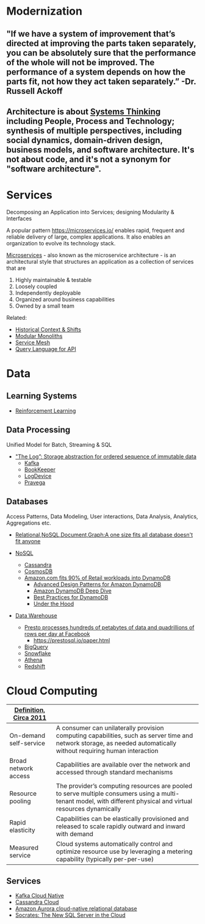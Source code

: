 # Modernization
## "If we have a system of improvement that’s directed at improving the parts taken separately, you can be absolutely sure that the performance of the whole will not be improved. The performance of a system depends on how the parts fit, not how they act taken separately.” -Dr. Russell Ackoff

## Architecture is about [Systems Thinking](https://www.youtube.com/watch?v=OqEeIG8aPPk) including People, Process and Technology; synthesis of multiple perspectives, including social dynamics, domain-driven design, business models, and software architecture. It's not about code, and it's not a synonym for "software architecture".
 
# Services
Decomposing an Application into Services; designing Modularity & Interfaces

A popular pattern https://microservices.io/ enables rapid, frequent and reliable delivery of large, complex applications. It also enables an organization to evolve its technology stack.

[Microservices](https://www.youtube.com/watch?v=wgdBVIX9ifA) - also known as the microservice architecture - is an architectural style that structures an application as a collection of services that are
1. Highly maintainable & testable
2. Loosely coupled
3. Independently deployable
4. Organized around business capabilities
5. Owned by a small team

Related:
* [Historical Context & Shifts](https://slidr.io/kameshsampath/sail-smoothly-in-the-cloud-an-introduction-to-istio#1)
* [Modular Monoliths](https://www.youtube.com/watch?v=5OjqD-ow8GE)
* [Service Mesh](https://www.datawire.io/envoyproxy/service-mesh/)
* [Query Language for API](https://graphql.org/)

# Data
## Learning Systems
* [Reinforcement Learning](https://diyrobocars.com/)

## Data Processing
Unified Model for Batch, Streaming & SQL 

* ["The Log”: Storage abstraction for ordered sequence of immutable data](https://engineering.linkedin.com/distributed-systems/log-what-every-software-engineer-should-know-about-real-time-datas-unifying)
  * [Kafka](https://www.microsoft.com/en-us/research/wp-content/uploads/2017/09/Kafka.pdf)
  * [BookKeeper](http://bookkeeper.apache.org/distributedlog/)
  * [LogDevice](https://code.fb.com/core-data/logdevice-a-distributed-data-store-for-logs/)
  * [Pravega](http://www.pravega.io/)

## Databases
Access Patterns, Data Modeling, User interactions, Data Analysis, Analytics, Aggregations etc.

* [Relational,NoSQL,Document,Graph:A one size fits all database doesn't fit anyone](https://www.allthingsdistributed.com/2018/06/purpose-built-databases-in-aws.html)

* [NoSQL](https://www.youtube.com/watch?v=qI_g07C_Q5I)
  * [Cassandra](https://www.cs.cornell.edu/projects/ladis2009/papers/lakshman-ladis2009.pdf)
  * [CosmosDB](https://azure.microsoft.com/en-us/blog/a-technical-overview-of-azure-cosmos-db/)
  * [Amazon.com fits 90% of Retail workloads into DynamoDB](https://www.allthingsdistributed.com/2017/10/a-decade-of-dynamo.html)
    * [Advanced Design Patterns for Amazon DynamoDB](https://www.youtube.com/watch?v=jzeKPKpucS0)
    * [Amazon DynamoDB Deep Dive](https://www.youtube.com/watch?v=jzeKPKpucS0)
    * [Best Practices for DynamoDB](https://www.youtube.com/watch?v=HaEPXoXVf2k)
    * [Under the Hood](https://www.youtube.com/watch?v=yvBR71D0nAQ)

* [Data Warehouse](https://www.wiley.com/en-us/Building+the+Data+Warehouse%2C+4th+Edition-p-9780764599446)
  * [Presto processes hundreds of petabytes of data and quadrillions of rows per day at Facebook](https://www.facebook.com/notes/facebook-engineering/presto-interacting-with-petabytes-of-data-at-facebook/10151786197628920/)
    * https://prestosql.io/paper.html
  * [BigQuery](https://cloud.google.com/blog/products/gcp/inside-capacitor-bigquerys-next-generation-columnar-storage-format)
  * [Snowflake](http://pages.cs.wisc.edu/~remzi/Classes/739/Spring2004/Papers/p215-dageville-snowflake.pdf)
  * [Athena](https://aws.amazon.com/athena/)
  * [Redshift](https://www.allthingsdistributed.com/2018/11/amazon-redshift-performance-optimization.html)

# Cloud Computing

|[Definition, Circa 2011](https://nvlpubs.nist.gov/nistpubs/Legacy/SP/nistspecialpublication800-145.pdf)| |
|------------------------| ---------------------------------------------------------------------------------------------|
| On-demand self-service | A consumer can unilaterally provision computing capabilities, such as server time and network storage, as needed automatically without requiring human interaction |
|Broad network access|Capabilities are available over the network and accessed through standard mechanisms|
|Resource pooling|The provider’s computing resources are pooled to serve multiple consumers using a multi-tenant model, with different physical and virtual resources dynamically|
|Rapid elasticity|Capabilities can be elastically provisioned and released to scale rapidly outward and inward with demand|
|Measured service|Cloud systems automatically control and optimize resource use by leveraging a metering capability (typically per-per-use)|


## Services

* [Kafka Cloud Native](https://www.confluent.io/blog/introducing-cloud-native-experience-for-apache-kafka-in-confluent-cloud)
* [Cassandra Cloud](https://constellation.datastax.com/)
* [Amazon Aurora cloud-native relational database](https://www.allthingsdistributed.com/2019/03/Amazon-Aurora-design-cloud-native-relational-database.html)
* [Socrates: The New SQL Server in the Cloud](https://www.microsoft.com/en-us/research/uploads/prod/2019/05/socrates.pdf)



